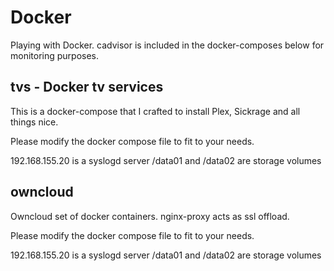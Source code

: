 # Docker
Playing with Docker. cadvisor is included in the docker-composes below for monitoring purposes.

## tvs - Docker tv services
This is a docker-compose that I crafted to install Plex, Sickrage and all things nice.

Please modify the docker compose file to fit to your needs.

192.168.155.20 is a syslogd server
/data01 and /data02 are storage volumes

## owncloud
Owncloud set of docker containers. nginx-proxy acts as ssl offload.

Please modify the docker compose file to fit to your needs.

192.168.155.20 is a syslogd server
/data01 and /data02 are storage volumes

